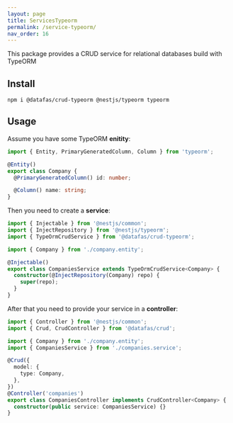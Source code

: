 ```yaml
---
layout: page
title: ServicesTypeorm
permalink: /service-typeorm/
nav_order: 16
---
```


This package provides a CRUD service for relational databases build with TypeORM

## Install

```shell
npm i @datafas/crud-typeorm @nestjs/typeorm typeorm
```

## Usage

Assume you have some TypeORM **enitity**:

```typescript
import { Entity, PrimaryGeneratedColumn, Column } from 'typeorm';

@Entity()
export class Company {
  @PrimaryGeneratedColumn() id: number;

  @Column() name: string;
}
```

Then you need to create a **service**:

```typescript
import { Injectable } from '@nestjs/common';
import { InjectRepository } from '@nestjs/typeorm';
import { TypeOrmCrudService } from '@datafas/crud-typeorm';

import { Company } from './company.entity';

@Injectable()
export class CompaniesService extends TypeOrmCrudService<Company> {
  constructor(@InjectRepository(Company) repo) {
    super(repo);
  }
}
```

After that you need to provide your service in a **controller**:

```typescript
import { Controller } from '@nestjs/common';
import { Crud, CrudController } from '@datafas/crud';

import { Company } from './company.entity';
import { CompaniesService } from './companies.service';

@Crud({
  model: {
    type: Company,
  },
})
@Controller('companies')
export class CompaniesController implements CrudController<Company> {
  constructor(public service: CompaniesService) {}
}
```
